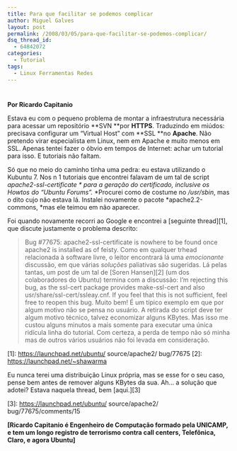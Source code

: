 ```yaml
---
title: Para que facilitar se podemos complicar
author: Miguel Galves
layout: post
permalink: /2008/03/05/para-que-facilitar-se-podemos-complicar/
dsq_thread_id:
  - 64842072
categories:
  - Tutorial
tags:
  - Linux Ferramentas Redes
---
```

# 

**Por Ricardo Capitanio**

Estava eu com o pequeno problema de montar a infraestrutura necessária para acessar um repositório **SVN **por **HTTPS**. Traduzindo em miúdos: precisava configurar um “Virtual Host” com **SSL **no **Apache**. Não pretendo virar especialista em Linux, nem em Apache e muito menos em SSL. Apenas tentei fazer o óbvio em tempos de Internet: achar um tutorial para isso. E tutoriais não faltam.

Só que no meio do caminho tinha uma pedra: eu estava utilizando o Kubuntu 7. Nos n 1 tutoriais que encontrei falavam de um tal de script *apache2-ssl-certificate * para a geração do certificado, inclusive os *Howtos* do *“Ubuntu Forums”.** *Procurei como de costume no */usr/sbin*, mas o dito cujo não estava lá. Instalei novamente o pacote *apache2.2-commons, *mas ele teimou em não aparecer.

Foi quando novamente recorri ao Google e encontrei a [seguinte thread][1], que discute justamente o problema descrito: 
> Bug #77675: apache2-ssl-certificate is nowhere to be found once apache2 is installed as of feisty. Como em qualquer trhead relacionada à software livre, o leitor encontrará lá uma *emocionante* discussão, em que várias *soluções* paliativas são sugeridas. Lá pelas tantas, um post de um tal de [Soren Hansen][2] (um dos colaboradores do Ubuntu) termina com a discussão: 
> I’m rejecting this bug, as the ssl-cert package provides make-ssl-cert and also usr/share/ssl-cert/ssleay.cnf. If you feel that this is not sufficient, feel free to reopen this bug. Muito bem! É um típico exemplo em que por algum motivo não se pensa no usuário. A retirada do script deve ter algum motivo técnico, talvez economizar alguns KBytes. Mas isso me custou alguns minutos a mais somente para executar uma única ridícula linha do tutorial. Com certeza, a perda de tempo não só minha mas de outros vários usuários não foi levada em consideração.

 [1]: https://launchpad.net/ubuntu/ source/apache2/ bug/77675
 [2]: https://launchpad.net/~shawarma

Eu nunca terei uma distribuição Linux própria, mas se esse for o seu caso, pense bem antes de remover alguns KBytes da sua. Ah… a solução que adotei? Estava naquela thread, bem [aqui.][3]

 [3]: https://launchpad.net/ubuntu/ source/apache2/ bug/77675/comments/15

**[Ricardo Capitanio é Engenheiro de Computação formado pela UNICAMP, e tem um longo registro de terrorismo contra call centers, Telefônica, Claro, e agora Ubuntu]**